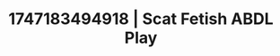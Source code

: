 ---
categories:
- Passionate kisses
- Erotic archetypes
- VR porn
- Animation
- Titty fuck
image: /assets/images/1747183494918.jpg
layout: post
seo:
  description: Featured content with artistic Scat Fetish, ABDL Play. HD images available.
  keywords: Scat Fetish, ABDL Play
  og_image: /assets/images/1747183494918.jpg
  schema_type: VisualArtwork
tags:
- ABDL Play
- Scat Fetish
- '#1747183494918'
title: 1747183494918 | Scat Fetish ABDL Play
---